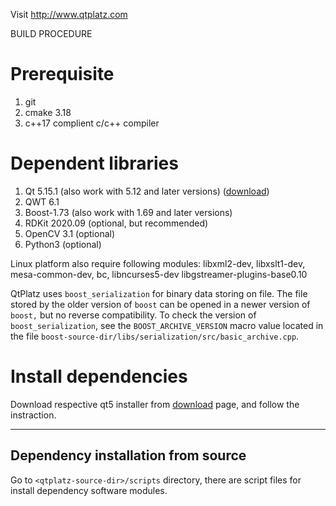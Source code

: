 Visit
	http://www.qtplatz.com

BUILD PROCEDURE

Prerequisite
===============

1. git
2. cmake 3.18
3. c++17 complient c/c++ compiler


Dependent libraries
=====================

1. Qt 5.15.1 (also work with 5.12 and later versions) ([download](https://www.qt.io/download))
2. QWT 6.1
3. Boost-1.73 (also work with 1.69 and later versions)
4. RDKit 2020.09 (optional, but recommended)
5. OpenCV 3.1 (optional)
6. Python3 (optional)

Linux platform also require following modules:
libxml2-dev, libxslt1-dev, mesa-common-dev, bc, libncurses5-dev libgstreamer-plugins-base0.10

QtPlatz uses `boost_serialization` for binary data storing on file.  The file stored by the older version of `boost` can be opened in a newer version of `boost,` but no reverse compatibility.  To check the version of `boost_serialization`, see the `BOOST_ARCHIVE_VERSION` macro value located in the file `boost-source-dir/libs/serialization/src/basic_archive.cpp`.


Install dependencies
====================

Download respective qt5 installer from [download](https://www.qt.io/download) page, and follow the instraction.

------------------------------------
Dependency installation from source
------------------------------------

Go to `<qtplatz-source-dir>/scripts` directory, there are script files for install dependency software modules.

